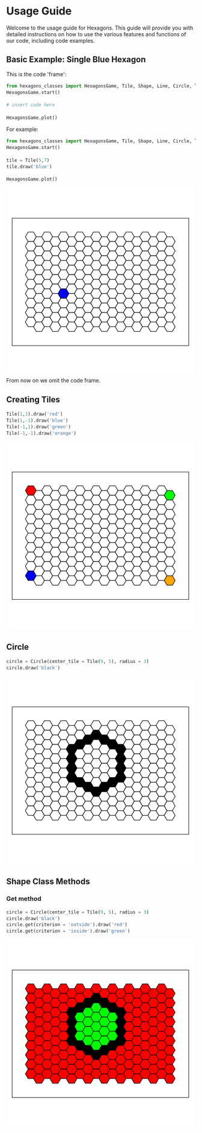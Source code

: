 # Usage Guide
Welcome to the usage guide for Hexagons. This guide will provide you with detailed instructions on how to use the various features and functions of our code, including code examples.

## Basic Example: Single Blue Hexagon
This is the code 'frame':
```python
from hexagons_classes import HexagonsGame, Tile, Shape, Line, Circle, Triangle
HexagonsGame.start()

# insert code here

HexagonsGame.plot()
```
For example:
```python
from hexagons_classes import HexagonsGame, Tile, Shape, Line, Circle, Triangle
HexagonsGame.start()

tile = Tile(5,7)
tile.draw('blue')

HexagonsGame.plot()
```
![example](board_examples/single_blue_hex.png)
From now on we omit the code frame.
## Creating Tiles
```python
Tile(1,1).draw('red')
Tile(1,-1).draw('blue')
Tile(-1,1).draw('green')
Tile(-1,-1).draw('orange')
```
![example](board_examples/corners.png)
## Circle
```python
circle = Circle(center_tile = Tile(9, 5), radius = 3)
circle.draw('black')
```
![example](board_examples/black_circle.png)
## Shape Class Methods
### Get method
```python
circle = Circle(center_tile = Tile(9, 5), radius = 3)
circle.draw('black')
circle.get(criterion = 'outside').draw('red')
circle.get(criterion = 'inside').draw('green')
```
![example](board_examples/get_outside_inside.png)
